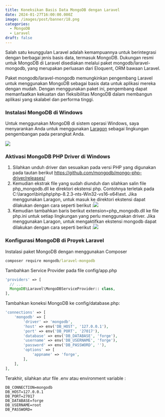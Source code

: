 ```yaml
---
title: Koneksikan Basis Data MongoDB dengan Laravel
date: 2024-01-27T16:00:00.000Z
image: /images/post/banner/18.png
categories:
  - MongoDB
  - Laravel
draft: false
---
```


Salah satu keunggulan Laravel adalah kemampuannya untuk berintegrasi dengan berbagai jenis basis data, termasuk MongoDB. Dukungan resmi untuk MongoDB di Laravel disediakan melalui paket mongodb/laravel-mongodb, yang merupakan perluasan dari Eloquent, ORM bawaan Laravel.

Paket mongodb/laravel-mongodb memungkinkan pengembang Laravel untuk menggunakan MongoDB sebagai basis data untuk aplikasi mereka dengan mudah. Dengan menggunakan paket ini, pengembang dapat memanfaatkan kekuatan dan fleksibilitas MongoDB dalam membangun aplikasi yang skalabel dan performa tinggi.

### Instalasi MongoDB di Windows

Untuk menggunakan MongoDB di sistem operasi Windows, saya menyarankan Anda untuk menggunakan [Laragon](https://laragon.org/ "Laragon") sebagai lingkungan pengembangan pada perangkat Anda.

![](</images/post/mongodb/Cuplikan layar 2024-01-28 172523.png>)

### Aktivasi MongoDB PHP Driver di Windows

1. Silahkan unduh driver dan sesuaikan pada versi PHP yang digunakan pada tautan berikut [https://github.com/mongodb/mongo-php-driver/releases/ ](https://github.com/mongodb/mongo-php-driver/releases/)
2. Kemudian ekstrak file yang sudah diunduh dan silahkan salin file php\_mongodb.dll ke direktori ekstensi php. Contohnya terletak pada C:\laragon\bin\php\php-8.2.3-nts-Win32-vs16-x64\ext. Jika menggunakan Laragon, untuk masuk ke direktori ekstensi dapat dilakukan dengan cara seperti berikut :![](</images/post/mongodb/Cuplikan layar 2024-01-28 172130.png>)
3. Kemudian tambahkan baris berikut extension=php\_mongodb.dll ke file php.ini untuk setiap lingkungan yang perlu menggunakan driver. Jika menggunakan Laragon, untuk mengaktifkan ekstensi mongodb dapat dilakukan dengan cara seperti berikut :![](</images/post/mongodb/Cuplikan layar 2024-01-28 172204.png>)

### Konfigurasi MongoDB di Proyek Laravel

Instalasi paket MongoDB dengan menggunakan Composer

```bat
composer require mongodb/laravel-mongodb
```

Tambahkan Service Provider pada file config/app.php

```php
'providers' => [
  // ...
  MongoDB\Laravel\MongoDBServiceProvider:: class,
],
```

Tambahkan koneksi MongoDB ke config/database.php:

```php
'connections' => [
    'mongodb' => [
        'driver' => 'mongodb',
        'host' => env('DB_HOST', '127.0.0.1'),
        'port' => env('DB_PORT', '27017'),
        'database' => env('DB_DATABASE', 'forge'),
        'username' => env('DB_USERNAME', 'forge'),
        'password' => env('DB_PASSWORD', ''),
        'options' => [
            'appname' => 'forge',
        ],
    ],
],
```

Terakhir, silahkan atur file .env atau environment variable :

```
DB_CONNECTION=mongodb
DB_HOST=127.0.0.1
DB_PORT=27017
DB_DATABASE=forge
DB_USERNAME=root
DB_PASSWORD=
```
